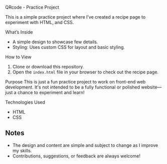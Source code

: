 QRcode - Practice Project

This is a simple practice project where I’ve created a recipe page to experiment with HTML, and CSS.

What’s Inside
- A simple design to showcase few details.
- Styling: Uses custom CSS for layout and basic styling.

How to View
1. Clone or download this repository.
2. Open the `index.html` file in your browser to check out the recipe page.

Purpose
This is just a fun practice project to work on front-end web development. It's not intended to be a fully functional or polished website—just a chance to experiment and learn!

Technologies Used
- HTML
- CSS

## Notes
- The design and content are simple and subject to change as I improve my skills.
- Contributions, suggestions, or feedback are always welcome!
